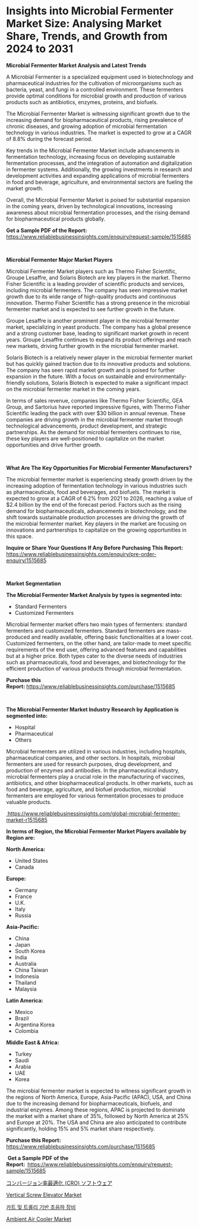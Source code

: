 <p><h1>Insights into Microbial Fermenter Market Size: Analysing Market Share, Trends, and Growth from 2024 to 2031</h1></p><p><strong>Microbial Fermenter Market Analysis and Latest Trends</strong></p>
<p><p>A Microbial Fermenter is a specialized equipment used in biotechnology and pharmaceutical industries for the cultivation of microorganisms such as bacteria, yeast, and fungi in a controlled environment. These fermenters provide optimal conditions for microbial growth and production of various products such as antibiotics, enzymes, proteins, and biofuels.</p><p>The Microbial Fermenter Market is witnessing significant growth due to the increasing demand for biopharmaceutical products, rising prevalence of chronic diseases, and growing adoption of microbial fermentation technology in various industries. The market is expected to grow at a CAGR of 8.8% during the forecast period.</p><p>Key trends in the Microbial Fermenter Market include advancements in fermentation technology, increasing focus on developing sustainable fermentation processes, and the integration of automation and digitalization in fermenter systems. Additionally, the growing investments in research and development activities and expanding applications of microbial fermenters in food and beverage, agriculture, and environmental sectors are fueling the market growth.</p><p>Overall, the Microbial Fermenter Market is poised for substantial expansion in the coming years, driven by technological innovations, increasing awareness about microbial fermentation processes, and the rising demand for biopharmaceutical products globally.</p></p>
<p><strong>Get a Sample PDF of the Report:&nbsp;</strong> <a href="https://www.reliablebusinessinsights.com/enquiry/request-sample/1515685">https://www.reliablebusinessinsights.com/enquiry/request-sample/1515685</a></p>
<p>&nbsp;</p>
<p><strong>Microbial Fermenter Major Market Players</strong></p>
<p><p>Microbial Fermenter Market players such as Thermo Fisher Scientific, Groupe Lesaffre, and Solaris Biotech are key players in the market. Thermo Fisher Scientific is a leading provider of scientific products and services, including microbial fermenters. The company has seen impressive market growth due to its wide range of high-quality products and continuous innovation. Thermo Fisher Scientific has a strong presence in the microbial fermenter market and is expected to see further growth in the future.</p><p>Groupe Lesaffre is another prominent player in the microbial fermenter market, specializing in yeast products. The company has a global presence and a strong customer base, leading to significant market growth in recent years. Groupe Lesaffre continues to expand its product offerings and reach new markets, driving further growth in the microbial fermenter market.</p><p>Solaris Biotech is a relatively newer player in the microbial fermenter market but has quickly gained traction due to its innovative products and solutions. The company has seen rapid market growth and is poised for further expansion in the future. With a focus on sustainable and environmentally-friendly solutions, Solaris Biotech is expected to make a significant impact on the microbial fermenter market in the coming years.</p><p>In terms of sales revenue, companies like Thermo Fisher Scientific, GEA Group, and Sartorius have reported impressive figures, with Thermo Fisher Scientific leading the pack with over $30 billion in annual revenue. These companies are driving growth in the microbial fermenter market through technological advancements, product development, and strategic partnerships. As the demand for microbial fermenters continues to rise, these key players are well-positioned to capitalize on the market opportunities and drive further growth.</p></p>
<p>&nbsp;</p>
<p><strong>What Are The Key Opportunities For Microbial Fermenter Manufacturers?</strong></p>
<p><p>The microbial fermenter market is experiencing steady growth driven by the increasing adoption of fermentation technology in various industries such as pharmaceuticals, food and beverages, and biofuels. The market is expected to grow at a CAGR of 6.2% from 2021 to 2026, reaching a value of $2.4 billion by the end of the forecast period. Factors such as the rising demand for biopharmaceuticals, advancements in biotechnology, and the shift towards sustainable production processes are driving the growth of the microbial fermenter market. Key players in the market are focusing on innovations and partnerships to capitalize on the growing opportunities in this space.</p></p>
<p><strong>Inquire or Share Your Questions If Any Before Purchasing This Report:</strong> <a href="https://www.reliablebusinessinsights.com/enquiry/pre-order-enquiry/1515685">https://www.reliablebusinessinsights.com/enquiry/pre-order-enquiry/1515685</a></p>
<p>&nbsp;</p>
<p><strong>Market Segmentation</strong></p>
<p><strong>The Microbial Fermenter Market Analysis by types is segmented into:</strong></p>
<p><ul><li>Standard Fermenters</li><li>Customized Fermenters</li></ul></p>
<p><p>Microbial fermenter market offers two main types of fermenters: standard fermenters and customized fermenters. Standard fermenters are mass-produced and readily available, offering basic functionalities at a lower cost. Customized fermenters, on the other hand, are tailor-made to meet specific requirements of the end user, offering advanced features and capabilities but at a higher price. Both types cater to the diverse needs of industries such as pharmaceuticals, food and beverages, and biotechnology for the efficient production of various products through microbial fermentation.</p></p>
<p><strong>Purchase this Report:&nbsp;</strong><a href="https://www.reliablebusinessinsights.com/purchase/1515685">https://www.reliablebusinessinsights.com/purchase/1515685</a></p>
<p>&nbsp;</p>
<p><strong>The Microbial Fermenter Market Industry Research by Application is segmented into:</strong></p>
<p><ul><li>Hospital</li><li>Pharmaceutical</li><li>Others</li></ul></p>
<p><p>Microbial fermenters are utilized in various industries, including hospitals, pharmaceutical companies, and other sectors. In hospitals, microbial fermenters are used for research purposes, drug development, and production of enzymes and antibodies. In the pharmaceutical industry, microbial fermenters play a crucial role in the manufacturing of vaccines, antibiotics, and other biopharmaceutical products. In other markets, such as food and beverage, agriculture, and biofuel production, microbial fermenters are employed for various fermentation processes to produce valuable products.</p></p>
<p><a href="https://www.reliablebusinessinsights.com/global-microbial-fermenter-market-r1515685">&nbsp;https://www.reliablebusinessinsights.com/global-microbial-fermenter-market-r1515685</a></p>
<p><strong>In terms of Region, the Microbial Fermenter Market Players available by Region are:</strong></p>
<p>
    <p> <strong> North America: </strong>
        <ul>
            <li>United States</li>
            <li>Canada</li>
        </ul>
        </p> 
    <p> <strong> Europe: </strong>
        <ul>
            <li>Germany</li>
            <li>France</li>
            <li>U.K.</li>
            <li>Italy</li>
            <li>Russia</li>
        </ul>
        </p> 
    <p> <strong> Asia-Pacific: </strong>
        <ul>
            <li>China</li>
            <li>Japan</li>
            <li>South Korea</li>
            <li>India</li>
            <li>Australia</li>
            <li>China Taiwan</li>
            <li>Indonesia</li>
            <li>Thailand</li>
            <li>Malaysia</li>
        </ul>
        </p> 
    <p> <strong> Latin America: </strong>
        <ul>
            <li>Mexico</li>
            <li>Brazil</li>
            <li>Argentina Korea</li>
            <li>Colombia</li>
        </ul>
        </p> 
    <p> <strong> Middle East & Africa: </strong>
        <ul>
            <li>Turkey</li>
            <li>Saudi</li>
            <li>Arabia</li>
            <li>UAE</li>
            <li>Korea</li>
        </ul>
    </p>
    </p>
<p><p>The microbial fermenter market is expected to witness significant growth in the regions of North America, Europe, Asia-Pacific (APAC), USA, and China due to the increasing demand for biopharmaceuticals, biofuels, and industrial enzymes. Among these regions, APAC is projected to dominate the market with a market share of 35%, followed by North America at 25% and Europe at 20%. The USA and China are also anticipated to contribute significantly, holding 15% and 5% market share respectively.</p></p>
<p><strong>Purchase this Report: </strong><a href="https://www.reliablebusinessinsights.com/purchase/1515685">https://www.reliablebusinessinsights.com/purchase/1515685</a></p>
<p>&nbsp;<strong>Get a Sample PDF of the Report:&nbsp;&nbsp;</strong><a href="https://www.reliablebusinessinsights.com/enquiry/request-sample/1515685">https://www.reliablebusinessinsights.com/enquiry/request-sample/1515685</a></p>
<p><strong></strong></p>
<p><p><a href="https://github.com/BrionnaBoyle/Market-Research-Report-List-1/blob/main/5448299161094.md">コンバージョン率最適化 (CRO) ソフトウェア</a></p><p><a href="https://github.com/kufem1/Market-Research-Report-List-3/blob/main/vertical-screw-elevator-market.md">Vertical Screw Elevator Market</a></p><p><a href="https://github.com/vss5505pa7z1p/Market-Research-Report-List-2/blob/main/5530725173319.md">카트 및 트롤리 기반 초음파 장비</a></p><p><a href="https://github.com/singletonthaxterkelliehr2df/Market-Research-Report-List-3/blob/main/ambient-air-cooler-market.md">Ambient Air Cooler Market</a></p></p>